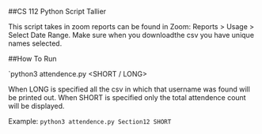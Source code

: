 ##CS 112 Python Script Tallier

This script takes in zoom reports can be found in Zoom: Reports > Usage > Select Date Range. Make sure when you downloadthe csv you have unique names selected.

##How To Run

`python3 attendence.py <DirectoryName> <SHORT / LONG>

When LONG is specified all the csv in which that username was found will be printed out. When SHORT is specified only the total attendence count will be displayed.

Example:
`python3 attendence.py Section12 SHORT`
